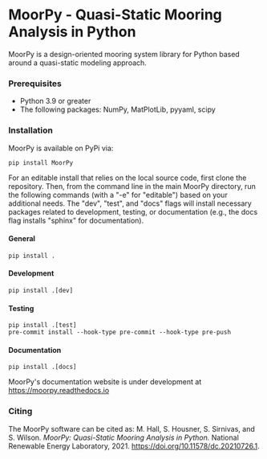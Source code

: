 # MoorPy - Quasi-Static Mooring Analysis in Python

MoorPy is a design-oriented mooring system library for Python based around a quasi-static modeling approach.

### Prerequisites

- Python 3.9 or greater
- The following packages: NumPy, MatPlotLib, pyyaml, scipy

### Installation

MoorPy is available on PyPi via:
```pycon
pip install MoorPy
```

For an editable install that relies on the local source code, first clone the repository.  Then, from the command line in the main MoorPy directory, run the following commands (with a "-e" for "editable") based on your additional needs.
The "dev", "test", and "docs" flags will install necessary packages related to development, testing, or documentation (e.g., the docs flag installs "sphinx" for documentation).

#### General
```pycon
pip install .
```

#### Development
```pycon
pip install .[dev]
```
#### Testing
```pycon
pip install .[test]
pre-commit install --hook-type pre-commit --hook-type pre-push
```
#### Documentation
```pycon
pip install .[docs]
```

MoorPy's documentation website is under development at https://moorpy.readthedocs.io

### Citing
The MoorPy software can be cited as:
M. Hall, S. Housner, S. Sirnivas, and S. Wilson.
*MoorPy: Quasi-Static Mooring Analysis in Python.*
National Renewable Energy Laboratory, 2021.
https://doi.org/10.11578/dc.20210726.1.
